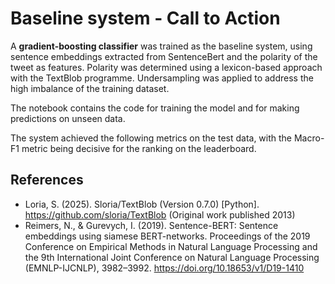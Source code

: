 # Baseline system - Call to Action

A **gradient-boosting classifier** was trained as the baseline system, using sentence embeddings extracted from SentenceBert and the polarity of the tweet as features. Polarity was determined using a lexicon-based approach with the TextBlob programme. Undersampling was applied to address the high imbalance of the training dataset. 

The notebook contains the code for training the model and for making predictions on unseen data.

The system achieved the following metrics on the test data, with the Macro-F1 metric being decisive for the ranking on the leaderboard. 

[//]: # (| Category      |   P  |   R  |  F1  |
| ------------- | ---- | ---- |  -:  |
| true          | 0.23 | 0.78 | 0.36 |
| false         | 0.97 | 0.72 | 0.83 |
| **Mac. avg.** | 0.60 | 0.75 | 0.59 |
| **Weight. avg.** | 0.90 | 0.73 | 0.78 |)

## References

- Loria, S. (2025). Sloria/TextBlob (Version 0.7.0) [Python]. https://github.com/sloria/TextBlob (Original work published 2013)
- Reimers, N., & Gurevych, I. (2019). Sentence-BERT: Sentence embeddings using siamese BERT-networks. Proceedings of the 2019 Conference on Empirical Methods in Natural Language Processing and the 9th International Joint Conference on Natural Language Processing (EMNLP-IJCNLP), 3982–3992. https://doi.org/10.18653/v1/D19-1410

